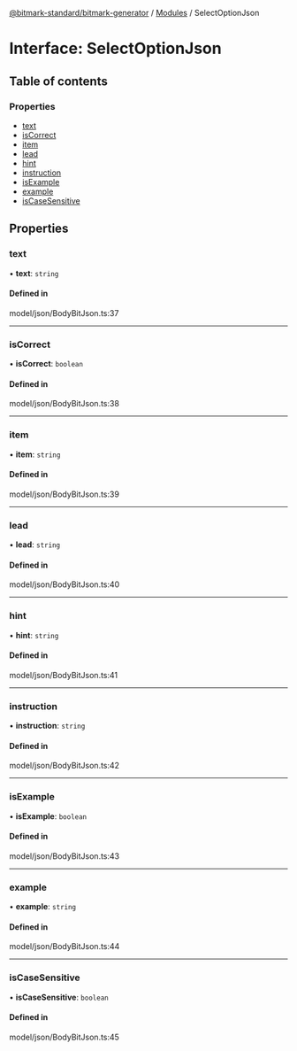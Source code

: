 [@bitmark-standard/bitmark-generator](../API.md) / [Modules](../modules.md) / SelectOptionJson

# Interface: SelectOptionJson

## Table of contents

### Properties

- [text](SelectOptionJson.md#text)
- [isCorrect](SelectOptionJson.md#isCorrect)
- [item](SelectOptionJson.md#item)
- [lead](SelectOptionJson.md#lead)
- [hint](SelectOptionJson.md#hint)
- [instruction](SelectOptionJson.md#instruction)
- [isExample](SelectOptionJson.md#isExample)
- [example](SelectOptionJson.md#example)
- [isCaseSensitive](SelectOptionJson.md#isCaseSensitive)

## Properties

### text

• **text**: `string`

#### Defined in

model/json/BodyBitJson.ts:37

___

### isCorrect

• **isCorrect**: `boolean`

#### Defined in

model/json/BodyBitJson.ts:38

___

### item

• **item**: `string`

#### Defined in

model/json/BodyBitJson.ts:39

___

### lead

• **lead**: `string`

#### Defined in

model/json/BodyBitJson.ts:40

___

### hint

• **hint**: `string`

#### Defined in

model/json/BodyBitJson.ts:41

___

### instruction

• **instruction**: `string`

#### Defined in

model/json/BodyBitJson.ts:42

___

### isExample

• **isExample**: `boolean`

#### Defined in

model/json/BodyBitJson.ts:43

___

### example

• **example**: `string`

#### Defined in

model/json/BodyBitJson.ts:44

___

### isCaseSensitive

• **isCaseSensitive**: `boolean`

#### Defined in

model/json/BodyBitJson.ts:45
